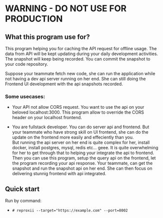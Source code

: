 
# WARNING - DO NOT USE FOR PRODUCTION

## What this program use for?

This program helping you for caching the API request for offline usage. The data from API will be kept updating during your daily development activities.  
The snapshot will keep being recorded. You can commit the snapshot to your code repository.

Suppose your teammate fetch new code, she can run the application while not having a dev api server running on her end. She can still doing the Frontend UI development with the api snapshots recorded.

### Some usecases:
* Your API not allow CORS request. You want to use the api on your beloved localhost:3000. This program allow to override the CORS header on your localhost frontend.

* You are fullstack developer. You can do server api and frontend. But your teammate who have strong skill on UI frontend, she can do the update on the frontend more easily and effeciently than you.   
But running the api server on her end is quite complex for her, install docker, install postgres, mysql, redis etc... geee. It is quite overwhelming for her to get through that to helping your integrate the api to frontend.  
Then you can use this program, setup the query api on the frontend, let the program recording your api response. Your teammate, can get the snapshot and run the snapshot api on her end. She can then focus on delivering stunnig frontend with api integrated.


## Quick start

Run by command:
* ```# reproxii --target="https://example.com" --port=8002```


